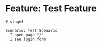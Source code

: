 # Feature: Test Feature

```feature
# stage3

Scenario: Test Scenario
  I open page "/"
  I see login form
```
